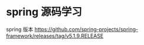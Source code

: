 # spring 源码学习

spring 版本
    https://github.com/spring-projects/spring-framework/releases/tag/v5.1.9.RELEASE